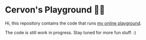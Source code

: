 # Cervon's Playground 🎡🎢

Hi, this repository contains the code that runs [my online playground](https://playground.cervonwong.com).

The code is still work in progress. Stay tuned for more fun stuff. :)